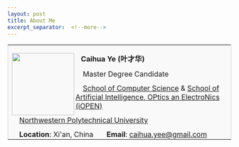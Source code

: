 ```yaml
---
layout: post
title: About Me
excerpt_separator:  <!--more-->
---
```

<style>
p.ex1 {margin-bottom:-0.1cm}
p.ex2 {margin-bottom: 0cm}
</style>
<table width="100%" border="1" bordercolor="#e5e5e5">
<tbody>
<tr>
<td style="background-color: #f9f9f9;"> <!--td不加粗，th加粗-->

<p class="ex2"><img src="https://caihuaye.github.io/images/2_inches.JPG" alt="" width="140" align="left" /></p>
<p class="ex1"><t0><span><strong> &ensp; Caihua Ye (叶才华)</strong></span></t0></p>
<p class="ex1"><t1><span>&ensp; &nbsp;Master Degree Candidate </span></t1></p>
<p class="ex1"><t1><span>&ensp;&nbsp;&nbsp;<a href="https://jsj.nwpu.edu.cn/" target="_blank">School of Computer Science</a> & <a href="http://iopen.nwpu.edu.cn/" target="_blank">School of Artificial Intelligence, OPtics an ElectroNics (iOPEN)</a></span></t1></p>
<p class="ex1"><t1><span> &ensp;&nbsp; <a href="https://www.nwpu.edu.cn/index.htm" target="_blank">Northwestern Polytechnical University</a></span></t1></p>
<p class="ex1"><t1><strong>&ensp;&nbsp; Location</strong>: Xi'an, China&nbsp;&nbsp;&nbsp;&nbsp;&nbsp;&nbsp;</t1> <t1><strong>Email</strong>: <a href="mailto:caihua.yee@gmail.com">caihua.yee@gmail.com</a></t1></p>
</td>
</tr>
</tbody>
</table>
